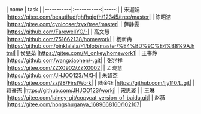 ﻿| name   | task  |
|-----------|:-----------:|-----:|
| 宋迎娟 |https://gitee.com/beautifudfghfhgjgfh/12345/tree/master|
| 陈昭洁 |https://gitee.com/cynicoser/zyx/tree/master|
| 薛静雯 |https://github.com/FarewellYO/-|
| 高文慧 |https://github.com/751662138/homework|
| 杨新冉 |https://github.com/pinklalala/-1/blob/master/%E4%BD%9C%E4%B8%9A.html|
| 侯昱茹 |https://gitee.com/M_onkey/homework1|
| 王书静 |https://github.com/wangxiaohen/-.git|
| 张兆祥 |https://gitee.com/ZZX0902/ZZX0002|
| 孟晓慧 |https://github.com/JHJOO123/MXH|
| 朱智杰 |https://gitee.com/zzj98/FirstWork|
| 陆金钰 |https://github.com/ljy110/L.git|
| 蒋豪杰 |https://github.com/JHJOO123/workj|
| 宋思璇 |
| 王琳   |https://gitee.com/lainey-git/copycat_version_of_baidu.git|
| 赵薇   |https://gitee.com/hongshuganya_1689668160/102107|